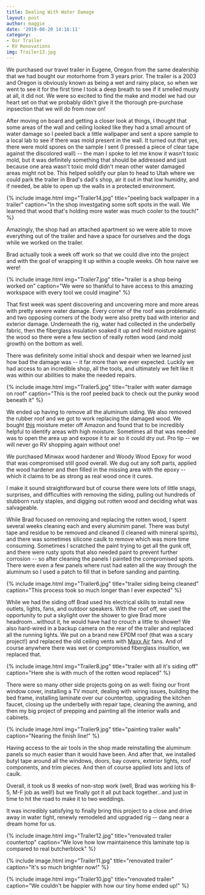 ```yaml
---
title: Dealing With Water Damage
layout: post
author: maggie
date: '2019-08-20 14:16:11'
category:
- Our Trailer
- RV Renovations
img: Trailer13.jpg
---
```


We purchased our travel trailer in Eugene, Oregon from the same dealership that we had bought our motorhome from 3 years prior. The trailer is a 2003 and Oregon is obviously known as being a wet and rainy place, so when we went to see it for the first time I took a deep breath to see if it smelled musty at all, it did not. We were so excited to find the make and model we had our heart set on that we probably didn't give it the thorough pre-purchase inpsection that we will do from now on!

After moving on board and getting a closer look at things, I thought that some areas of the wall and ceiling looked like they had a small amount of water damage so I peeled back a little wallpaper and sent a spore sample to a local lab to see if there was mold present in the wall. It turned out that yes, there were mold spores on the sample I sent (I pressed a piece of clear tape against the discolored wall) -- the man I spoke to let me know it wasn't toxic mold, but it was definitely something that should be addressed and just because one area wasn't toxic mold didn't mean other water damaged areas might not be. This helped solidify our plan to head to Utah where we could park the trailer in Brad's dad's shop, air it out in that low humidity, and if needed, be able to open up the walls in a protected environment.

{% include image.html img="Trailer14.jpg" title="peeling back wallpaper in a trailer" caption="In the shop investgating some soft spots in the wall. We learned that wood that's holding more water was much cooler to the touch!" %}


Amazingly, the shop had an attached apartment so we were able to move everything out of the trailer and have a space for ourselves and the dogs while we worked on the trailer.

Brad actually took a week off work so that we could dive into the project and with the goal of wrapping it up within a couple weeks. Oh how naive we were!

{% include image.html img="Trailer7.jpg" title="trailer is a shop being worked on" caption="We were so thankful to have access to this amazing workspace with every tool we could imagine" %}

That first week was spent discovering and uncovering more and more areas with pretty severe water damage. Every corner of the roof was problematic and two opposing corners of the body were also pretty bad with interior and exterior damage. Underneath the rig, water had collected in the underbelly fabric, then the fiberglass insulation soaked it up and held moisture against the wood so there were a few section of really rotten wood (and mold growth) on the bottom as well.

There was definitely some initial shock and despair when we learned just how bad the damage was -- it far more than we ever expected. Luckily we had access to an incredible shop, all the tools, and ultimately we felt like it was within our abilities to make the needed repairs.

{% include image.html img="Trailer5.jpg" title="trailer with water damage on roof" caption="This is the roof peeled back to check out the punky wood beneath it" %}

We ended up having to remove all the aluminum siding. We also removed the rubber roof and we got to work replacing the damaged wood. We bought [this]( https://amzn.to/2KfX2po) moisture meter off Amazon and found that to be incredibly helpful to identify areas with high moisture. Sometimes all that was needed was to open the area up and expose it to air so it could dry out. Pro tip -- we will never go RV shopping again without one!

We purchased Minwax wood hardener and Woody Wood Epoxy for wood that was compromised still good overall. We dug out any soft parts, applied the wood hardener and then filled in the missing area with the epoxy -- which it claims to be as strong as real wood once it cures.

I make it sound straightforward but of course there were lots of little snags, surprises, and difficulties with removing the siding, pulling out hundreds of stubborn rusty staples, and digging out rotten wood and deciding what was salvageable.

While Brad focused on removing and replacing the rotten wood, I spent several weeks cleaning each and every aluminim panel. There was butyl tape and residue to be removed and cleaned (I cleaned with mineral spirits), and there was sometimes silicone caulk to remove which was more time consuming. Sometimes I scratched the paint trying to get all the gunk off, and there were rusty spots that also needed paint to prevent further corrosion -- so after cleaning the panels I painted the compromised spots. There were even a few panels where rust had eaten all the way through the aluminum so I used a patch to fill that in before sanding and painting.

{% include image.html img="Trailer6.jpg" title="trailer siding being cleaned" caption="This process took so much longer than I ever expected" %}

While we had the siding off Brad used his electrical skills to install new outlets, lights, fans, and outdoor speakers. With the roof off, we used the opportunity to put a skylight over the shower to give Brad more headroom...without it, he would have had to crouch a little to shower! We also hard-wired in a backup camera on the rear of the trailer and replaced all the running lights. We put on a brand new EPDM roof (that was a scary project!) and replaced the old ceiling vents with [Maxx Air](https://amzn.to/31jctD1) fans. And of course anywhere there was wet or compromised fiberglass insultion, we replaced that.

{% include image.html img="Trailer8.jpg" title="trailer with all it's siding off" caption="Here she is with much of the rotten wood replaced" %}

There were so many other side projects going on as well: fixing our front window cover, installing a TV mount, dealing with wiring issues, building the bed frame, installing laminate over our countertop, upgrading the kitchen faucet, closing up the underbelly with repair tape, cleaning the awning, and then my big project of prepping and painting all the interior walls and cabinets.

{% include image.html img="Trailer9.jpg" title="painting trailer walls" caption="Nearing the finish line!" %}

Having access to the air tools in the shop made reinstalling the aluminum panels so much easier than it would have been. And after that, we installed butyl tape around all the windows, doors, bay covers, exterior lights, roof components, and trim pieces. And then of course applied lots and lots of caulk.

Overall, it took us 8 weeks of non-stop work (well, Brad was working his 8-5, M-F job as well!) but we finally got it all put back together...and just in time to hit the road to make it to two weddings.

It was incredibly satisfying to finally bring this project to a close and drive away in water tight, renewly remodeled and upgraded rig -- dang near a dream home for us.

{% include image.html img="Trailer12.jpg" title="renovated trailer countertop" caption="We love how low maintainence this laminate top is compared to real butcherblock" %}

{% include image.html img="Trailer11.jpg" title="renovated trailer" caption="It's so much brighter now!" %}

{% include image.html img="Trailer10.jpg" title="renovated trailer" caption="We couldn't be happier with how our tiny home ended up!" %}